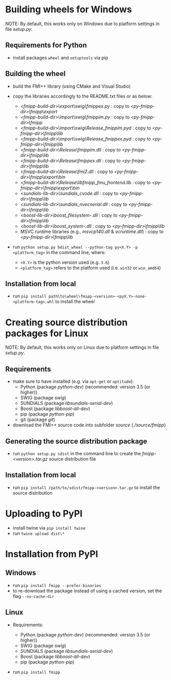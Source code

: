 Building wheels for Windows
===========================

NOTE: By default, this works only on Windows due to platform settings in file *setup.py*.

Requirements for Python
-----------------------

* install packages `wheel` and `setuptools` via pip


Building the wheel
------------------

* build the FMI++ library (using CMake and Visual Studio)

* copy the libraries accordingly to the README.txt files or as below:
  * *\<fmipp-build-dir\>\export\swig\fmippex.py* : copy to  *\<py-fmipp-dir\>\fmipp\export*
  * *\<fmipp-build-dir\>\import\swig\fmippim.py* : copy to *\<py-fmipp-dir\>\fmipp*
  * *\<fmipp-build-dir\>\import\swig\Release\_fmippim.pyd* : copy to  *\<py-fmipp-dir\>\fmipp\lib*
  * *\<fmipp-build-dir\>\import\swig\Release\_fmippex.pyd* : copy to  *\<py-fmipp-dir\>\fmipp\lib*
  * *\<fmipp-build-dir\>\Release\fmippim.dll* : copy to  *\<py-fmipp-dir\>\fmipp\lib*
  * *\<fmipp-build-dir\>\Release\fmippex.dll* : copy to  *\<py-fmipp-dir\>\fmipp\lib*
  * *\<fmipp-build-dir\>\Release\fmi2.dll* : copy to  *\<py-fmipp-dir\>\fmipp\export\bin*
  * *\<fmipp-build-dir\>\Release\libfmipp_fmu_frontend.lib* : copy to  *\<py-fmipp-dir\>\fmipp\export\bin*
  * *\<sundials-lib-dir\>\sundials_cvode.dll* : copy to  *\<py-fmipp-dir\>\fmipp\lib*
  * *\<sundials-lib-dir\>\sundials_nvecserial.dll* : copy to  *\<py-fmipp-dir\>\fmipp\lib*
  * *\<boost-lib-dir\>\boost_filesystem-<version>.dll* : copy to  *\<py-fmipp-dir\>\fmipp\lib*
  * *\<boost-lib-dir\>\boost_system-<version>.dll* : copy to  *\<py-fmipp-dir\>\fmipp\lib*
  * MSVC runtime libraries (e.g., *msvcp140.dll* & *vcruntime.dll*) : copy to  *\<py-fmipp-dir\>\fmipp\lib*

* run `python setup.py bdist_wheel --python-tag py<X.Y> -p <platform_tag>` in the command line, where:
  * `<X.Y>` is the python version used (e.g. `3.6`)
  * `<platform_tag>` refers to the platform used (i.e. `win32` or `win_amd64`)


Installation from local
-----------------------

* run `pip install path\to\wheel\fmipp-<version>-<pyX.Y>-none-<platform-tag>.whl` to install the wheel



Creating source distribution packages for Linux
===============================================

NOTE: By default, this works only on Linux due to platform settings in file *setup.py*.

Requirements
------------

* make sure to have installed (e.g. via `apt-get` or `aptitude`):
  * Python (package *python-dev*) (recommended: version 3.5 (or higher))
  * SWIG (package *swig*)
  * SUNDIALS (package *libsundials-serial-dev*)
  * Boost (package *libboost-all-dev*)
  * pip (package *python-pip*)
  * git (package *git*)
* download the FMI++ source code into subfolder *source* (*./source/fmipp*)


Generating the source distribution package
------------------------------------------

* run `python setup.py sdist` in the command line to create the *fmipp-\<version\>.tar.gz* source distribution file


Installation from local
-----------------------

* run `pip install /path/to/sdist/fmipp-<version>.tar.gz` to install the source distribution



Uploading to PyPI
=================

* install twine via `pip install twine`
* run `twine upload dist\*`



Installation from PyPI
======================

Windows
-------

* run `pip install fmipp --prefer-binaries`
* to re-download the package instead of using a cached version, set the flag `--no-cache-dir`


Linux
-----

* Requirements:
  * Python (package *python-dev*) (recommended: version 3.5 (or higher))
  * SWIG (package *swig*)
  * SUNDIALS (package *libsundials-serial-dev*)
  * Boost (package *libboost-all-dev*)
  * pip (package *python-pip*)

* run `pip install fmipp`
